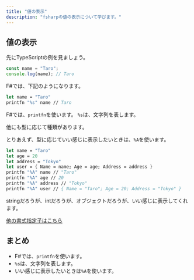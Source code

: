 ```yaml
---
title: "値の表示"
description: "fsharpの値の表示について学びます。"
---
```


## 値の表示

先にTypeScriptの例を見ましょう。

```javascript
const name = "Taro";
console.log(name); // Taro
```

F#では、下記のようになります。

```fsharp
let name = "Taro"
printfn "%s" name // Taro
```

F#では、```printfn```を使います。
```%s```は、文字列を表します。

他にも型に応じて種類があります。

とりあえず、型に応じていい感じに表示したいときは、```%A```を使います。

```fsharp
let name = "Taro"
let age = 20
let address = "Tokyo"
let user = { Name = name; Age = age; Address = address }
printfn "%A" name // "Taro"
printfn "%A" age // 20
printfn "%A" address // "Tokyo"
printfn "%A" user // { Name = "Taro"; Age = 20; Address = "Tokyo" }
```

stringだろうが、intだろうが、オブジェクトだろうが、いい感じに表示してくれます。

[他の書式指定子はこちら](https://learn.microsoft.com/ja-jp/dotnet/fsharp/language-reference/plaintext-formatting)

## まとめ

* F#では、```printfn```を使います。
* ```%s```は、文字列を表します。
* いい感じに表示したいときは```%A```を使います。
